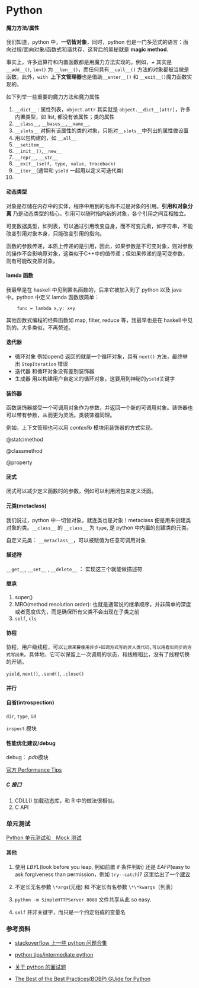 # Python

#### 魔力方法/属性

 我们知道，python 中，**一切皆对象**，同时，python 也是一门多范式的语言：面向过程/面向对象/函数式和谐共存，这背后的奥秘就是 **magic method**.

 事实上，许多运算符和内置函数都是用魔力方法实现的。例如，*+* 其实是 `__add__()`, `len()` 为 `__len__()`，而任何具有`__call__()` 方法的对象都被当做是函数。此外，`with `**上下文管理器**也是借助`__enter__()` 和 `__exit__()`魔力函数实现的。

 如下列举一些重要的魔力方法和魔力属性

1. `__dict__` : 属性列表，`object.attr` 其实就是 `object.__dict__[attr]`，许多内置类型，如 list, 都没有该属性；类的属性
2. `__class__`, `__bases__`,`__name__`,
2. `__slots__` 对拥有该属性的类的对象，只能对`__slots__`中列出的属性做设置
3. 用以包构建的，如 `__all__`
4. `__setitem__`
5. `__init__()`,`__new__`
6. `__repr__`, `__str__`
7. `__exit__(self, type, value, traceback)`
8. `__iter__`(通常和 `yield` 一起用以定义可迭代类)
9. 



#### 动态类型

对象是存储在内存中的实体，程序中用到的名称不过是对象的引用。**引用和对象分离**
乃是动态类型的核心。引用可以随时指向新的对象，各个引用之间互相独立。

可变数据类型，如列表，可以通过引用改变自身，而不可变元素，如字符串，不能改变引用对象本身，只能改变引用的指向。

函数的参数传递，本质上传递的是引用，因此，如果参数是不可变对象，则对参数的操作不会影响原对象，这类似于C++中的值传递；但如果传递的是可变参数，则有可能改变原对象。

#### lamda 函数

我最早是在 haskell 中见到匿名函数的，后来它被加入到了 python 以及 java 中。python 中定义 lamda 函数很简单：

        func = lambda x,y: x+y

其他函数式编程的经典函数如 map, filter, reduce 等，我最早也是在 haskell 中见到的。大多类似，不再赘述。

#### 迭代器

- 循环对象 例如open() 返回的就是一个循环对象，具有 `next()` 方法，最终举出 `StopIteration` 错误
- 迭代器 和循环对象没有差别装饰器
- 生成器 用以构建用户自定义的循环对象，这要用到神秘的`yield`关键字

#### 装饰器

函数装饰器接受一个可调用对象作为参数，并返回一个新的可调用对象。装饰器也可以带有参数，从而更为灵活。类装饰器同理。

例如，上下文管理也可以用 *contexlib* 模块用装饰器的方式实现。

@statcimethod

@classmethod

@property


#### 闭式

闭式可以减少定义函数时的参数，例如可以利用闭包来定义泛函。

#### 元类(metaclass)

我们说过，python 中一切皆对象，就连类也是对象！metaclass 便是用来创建类对象的类。`__class__` 的 `__class__` 为 `type`, 是 python 中内置的创建类的元类。

自定义元类： `__metaclass__`，可以被赋值为任意可调用对象

#### 描述符

`__get__`, `__set__` , `__delete__` ： 实现这三个就能做描述符

#### 继承
1. super()
2. MRO(method resolution order): 也就是通常说的继承顺序，并非简单的深度或者宽度优先，而是确保所有父类不会出现在子类之前
3. `self`, `cls`


#### 协程
协程，用户级线程，可以`让原来要使用异步+回调方式写的非人类代码,可以用看似同步的方式写出来`。具体地，它可以保留上一次调用的状态，和线程相比，没有了线程切换的开销。

`yield`, `next()`, `.send()`, `.close()`



#### 并行

#### 自省(introspection)

`dir`, `type`, `id`

`inspect` 模块

####  性能优化建议/debug

debug： *pdb*模块

[官方 Performance Tips](https://wiki.python.org/moin/PythonSpeed/PerformanceTips)
##### C 接口
1. CDLL() 加载动态库，和 R 中的做法很相似。
2. C API


### 单元测试
[Python 单元测试和　Mock 测试](http://andrewliu.in/2015/12/12/Python%E5%8D%95%E5%85%83%E6%B5%8B%E8%AF%95%E5%92%8CMock%E6%B5%8B%E8%AF%95/)

#### 其他
 1. 使用 *LBYL*(look before you leap, 例如前置 if 条件判断) 还是 *EAFP*(easy to ask forgiveness than permission，例如 `try--catch`)? 这里给出了一个[建议](http://stackoverflow.com/questions/5589532/try-catch-or-validation-for-speed/)

 2. 不定长无名参数 `\*args`(元组) 和 不定长有名参数 `\*\*kwargs`（列表）
 3. `python -m SimpleHTTPServer 8088` 文件共享从此 so easy.
 4. `self` 并非关键字，而只是一个约定俗成的变量名


### 参考资料
- [stackoverflow 上一些 python 问题合集 ](http://pyzh.readthedocs.org/en/latest/python-questions-on-stackoverflow.html)
- [python tips/intermediate python](http://book.pythontips.com/en/latest/index.html)

- [关于 python 的面试题](https://github.com/taizilongxu/interview_python)


- [The Best of the Best Practices(BOBP) GUide for Python](https://gist.github.com/sloria/7001839)
